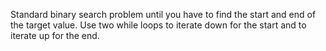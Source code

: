 Standard binary search problem until you have to find the start and end of the target value.
Use two while loops to iterate down for the start and to iterate up for the end.